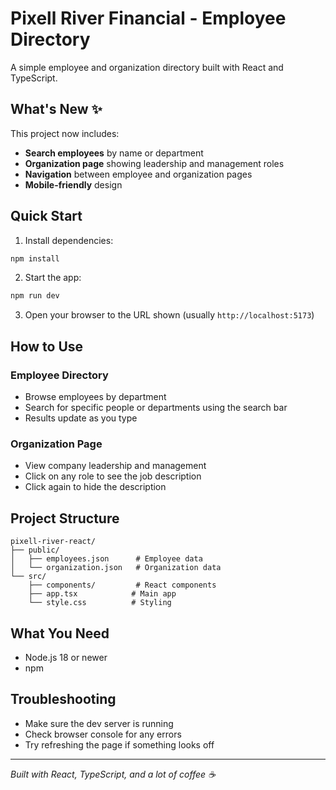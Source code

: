 # Pixell River Financial - Employee Directory

A simple employee and organization directory built with React and TypeScript.

## What's New ✨

This project now includes:
- **Search employees** by name or department
- **Organization page** showing leadership and management roles
- **Navigation** between employee and organization pages
- **Mobile-friendly** design

## Quick Start

1. Install dependencies:
```bash
npm install
```

2. Start the app:
```bash
npm run dev
```

3. Open your browser to the URL shown (usually `http://localhost:5173`)

## How to Use

### Employee Directory
- Browse employees by department
- Search for specific people or departments using the search bar
- Results update as you type

### Organization Page
- View company leadership and management
- Click on any role to see the job description
- Click again to hide the description

## Project Structure

```
pixell-river-react/
├── public/
│   ├── employees.json      # Employee data
│   └── organization.json   # Organization data
└── src/
    ├── components/         # React components
    ├── app.tsx            # Main app
    └── style.css          # Styling
```

## What You Need
- Node.js 18 or newer
- npm

## Troubleshooting
- Make sure the dev server is running
- Check browser console for any errors
- Try refreshing the page if something looks off

---

*Built with React, TypeScript, and a lot of coffee ☕*
